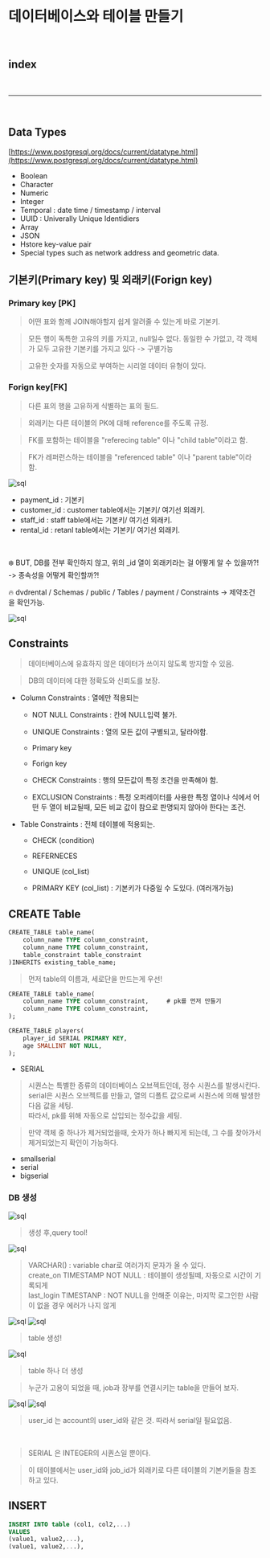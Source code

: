 # 데이터베이스와 테이블 만들기

<br>

## index


<br>



---


<br>



## Data Types

[https://www.postgresql.org/docs/current/datatype.html](https://www.postgresql.org/docs/current/datatype.html)

* Boolean
* Character
* Numeric
* Integer
* Temporal : date time / timestamp / interval
* UUID : Univerally Unique Identidiers
* Array
* JSON
* Hstore key-value pair
* Special types such as network address and geometric data.


## 기본키(Primary key) 및 외래키(Forign key)

### Primary key [PK]

> 어떤 표와 함께 JOIN해야할지 쉽게 알려줄 수 있는게 바로 기본키.

> 모든 행이 독특한 고유의 키를 가지고, null일수 없다. 동일한 수 가없고, 각 객체가 모두 고유한 기본키를 가지고 있다 -> 구별가능

> 고유한 숫자를 자동으로 부여하는 시리얼 데이터 유형이 있다.


### Forign key[FK]

> 다른 표의 행을 고유하게 식별하는 표의 필드.

> 외래키는 다른 테이블의 PK에 대해 reference를 주도록 규정.

> FK를 포함하는 테이블을 "referecing table" 이나 "child table"이라고 함.

> FK가 레퍼런스하는 테이블을 "referenced table" 이나 "parent table"이라 함.


![sql](../Image/sql/a1.PNG)

* payment_id : 기본키
* customer_id : customer table에서는 기본키/ 여기선 외래키.
* staff_id : staff table에서는 기본키/ 여기선 외래키.
* rental_id : retanl table에서는 기본키/ 여기선 외래키.

<br>

❄️ BUT, DB를 전부 확인하지 않고, 위의 _id 열이 외래키라는 걸 어떻게 알 수 있을까?! -> 종속성을 어떻게 확인할까?!


🔥 dvdrental / Schemas / public / Tables / payment / Constraints
-> 제약조건을 확인가능.

![sql](../Image/sql/a2.PNG)



## Constraints

> 데이터베이스에 유효하지 않은 데이터가 쓰이지 않도록 방지할 수 있음.

> DB의 데이터에 대한 정확도와 신뢰도를 보장.

* Column Constraints : 열에만 적용되는
    - NOT NULL Constraints : 칸에 NULL입력 불가.

    - UNIQUE Constraints : 열의 모든 값이 구별되고, 달라야함.

    - Primary key

    - Forign key

    - CHECK Constraints : 행의 모든값이 특정 조건을 만족해야 함.

    - EXCLUSION Constraints : 특정 오퍼레이터를 사용한 특정 열이나 식에서  어떤 두 열이 비교될때, 모든 비교 값이 참으로 판명되지 않아야 한다는 조건.


* Table Constraints : 전체 테이블에 적용되는.

    - CHECK (condition)

    - REFERNECES

    - UNIQUE (col_list)

    - PRIMARY KEY (col_list) : 기본키가 다중일 수 도있다. (여러개가능)



## CREATE Table

```SQL
CREATE_TABLE table_name(
    column_name TYPE column_constraint,
    column_name TYPE column_constraint,
    table_constraint table_constraint
)INHERITS existing_table_name;
```

> 먼저 table의 이름과, 세로단을 만드는게 우선!

```SQL
CREATE_TABLE table_name(
    column_name TYPE column_constraint,     # pk를 먼저 만들기
    column_name TYPE column_constraint,
);
```

```SQL
CREATE_TABLE players(
    player_id SERIAL PRIMARY KEY,     
    age SMALLINT NOT NULL,
);
```

* SERIAL
> 시퀀스는 특별한 종류의 데이터베이스 오브젝트인데, 정수 시퀀스를 발생시킨다.
> serial은 시퀀스 오브젝트를 만들고, 열의 디폴트 값으로써 시퀀스에 의해 발생한 다음 값을 세팅. <br>
> 따라서, pk를 위해 자동으로 삽입되는 정수값을 세팅.

> 만약 객체 중 하나가 제거되었을때, 숫자가 하나 빠지게 되는데, 그 수를 찾아가서 제거되었는지 확인이 가능하다.

- smallserial
- serial
- bigserial

### DB 생성

![sql](../Image/sql/c1.PNG)

> 생성 후,query tool!

![sql](../Image/sql/c2.PNG)

> VARCHAR() : variable char로 여러가지 문자가 올 수 있다. <br>
> create_on TIMESTAMP NOT NULL : 테이블이 생성될떼, 자동으로 시간이 기록되게 <br>
> last_login TIMESTANP : NOT NULL을 안해준 이유는, 마지막 로그인한 사람이 없을 경우 에러가 나지 않게

![sql](../Image/sql/c3.PNG)
![sql](../Image/sql/c4.PNG)

> table 생성!

![sql](../Image/sql/c5.PNG)

> table 하나 더 생성

> 누군가 고용이 되었을 때, job과 장부를 연결시키는 table을 만들어 보자.

![sql](../Image/sql/c6.PNG)
![sql](../Image/sql/c7.PNG)

> user_id 는 account의 user_id와 같은 것. 따라서 serial일 필요없음.
<br>

> SERIAL 은 INTEGER의 시퀀스일 뿐이다.

> 이 테이블에서는 user_id와 job_id가 외래키로 다른 테이블의 기본키들을 참조하고 있다.



## INSERT

```SQL
INSERT INTO table (col1, col2,...)
VALUES
(value1, value2,...),
(value1, value2,...),
```








